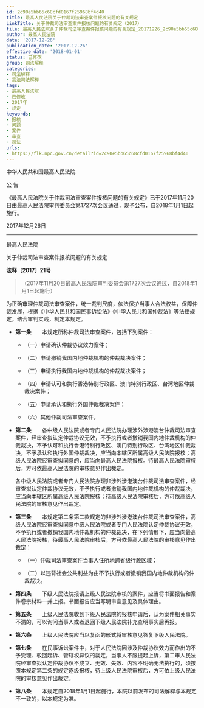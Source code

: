 ```yaml
---
id: 2c90e5bb65c68cfd0167f25968bf4d40
title: 最高人民法院关于仲裁司法审查案件报核问题的有关规定
LinkTitle: 关于仲裁司法审查案件报核问题的有关规定（2017）
file: 最高人民法院关于仲裁司法审查案件报核问题的有关规定_20171226_2c90e5bb65c68cfd0167f25968bf4d40.docx
author: 最高人民法院
date: '2017-12-26'
publication_date: '2017-12-26'
effective_date: '2018-01-01'
status: 已修改
group: 司法解释
categories:
- 司法解释
- 高法司法解释
tags:
- 最高人民法院
- 已修改
- 2017年
- 规定
keywords:
- 报核
- 问题
- 案件
- 审查
- 司法
urls:
- https://flk.npc.gov.cn/detail?id=2c90e5bb65c68cfd0167f25968bf4d40
---
```


中华人民共和国最高人民法院

公 告

《最高人民法院关于仲裁司法审查案件报核问题的有关规定》已于2017年11月20日由最高人民法院审判委员会第1727次会议通过，现予公布，自2018年1月1日起施行。

2017年12月26日

---

最高人民法院

关于仲裁司法审查案件报核问题的有关规定

**法释〔2017〕21号**

> （2017年11月20日最高人民法院审判委员会第1727次会议通过，自2018年1月1日起施行）

为正确审理仲裁司法审查案件，统一裁判尺度，依法保护当事人合法权益，保障仲裁发展，根据《中华人民共和国民事诉讼法》《中华人民共和国仲裁法》等法律规定，结合审判实践，制定本规定。

- **第一条**　　本规定所称仲裁司法审查案件，包括下列案件：

  - （一）申请确认仲裁协议效力案件；

  - （二）申请撤销我国内地仲裁机构的仲裁裁决案件；

  - （三）申请执行我国内地仲裁机构的仲裁裁决案件；

  - （四）申请认可和执行香港特别行政区、澳门特别行政区、台湾地区仲裁裁决案件；

  - （五）申请承认和执行外国仲裁裁决案件；

  - （六）其他仲裁司法审查案件。

- **第二条**　　各中级人民法院或者专门人民法院办理涉外涉港澳台仲裁司法审查案件，经审查拟认定仲裁协议无效，不予执行或者撤销我国内地仲裁机构的仲裁裁决，不予认可和执行香港特别行政区、澳门特别行政区、台湾地区仲裁裁决，不予承认和执行外国仲裁裁决，应当向本辖区所属高级人民法院报核；高级人民法院经审查拟同意的，应当向最高人民法院报核。待最高人民法院审核后，方可依最高人民法院的审核意见作出裁定。

  各中级人民法院或者专门人民法院办理非涉外涉港澳台仲裁司法审查案件，经审查拟认定仲裁协议无效，不予执行或者撤销我国内地仲裁机构的仲裁裁决，应当向本辖区所属高级人民法院报核；待高级人民法院审核后，方可依高级人民法院的审核意见作出裁定。

- **第三条**　　本规定第二条第二款规定的非涉外涉港澳台仲裁司法审查案件，高级人民法院经审查拟同意中级人民法院或者专门人民法院认定仲裁协议无效，不予执行或者撤销我国内地仲裁机构的仲裁裁决，在下列情形下，应当向最高人民法院报核，待最高人民法院审核后，方可依最高人民法院的审核意见作出裁定：

  - （一）仲裁司法审查案件当事人住所地跨省级行政区域；

  - （二）以违背社会公共利益为由不予执行或者撤销我国内地仲裁机构的仲裁裁决。

- **第四条**　　下级人民法院报请上级人民法院审核的案件，应当将书面报告和案件卷宗材料一并上报。书面报告应当写明审查意见及具体理由。

- **第五条**　　上级人民法院收到下级人民法院的报核申请后，认为案件相关事实不清的，可以询问当事人或者退回下级人民法院补充查明事实后再报。

- **第六条**　　上级人民法院应当以复函的形式将审核意见答复下级人民法院。

- **第七条**　　在民事诉讼案件中，对于人民法院因涉及仲裁协议效力而作出的不予受理、驳回起诉、管辖权异议的裁定，当事人不服提起上诉，第二审人民法院经审查拟认定仲裁协议不成立、无效、失效、内容不明确无法执行的，须按照本规定第二条的规定逐级报核，待上级人民法院审核后，方可依上级人民法院的审核意见作出裁定。

- **第八条**　　本规定自2018年1月1日起施行，本院以前发布的司法解释与本规定不一致的，以本规定为准。
